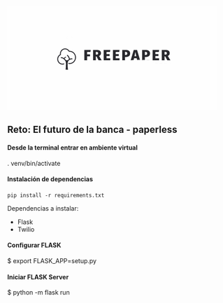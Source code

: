 ![Image of Yaktocat](images/Logo_index.jpg)

## Reto: El futuro de la banca - paperless

#### Desde la terminal entrar en ambiente virtual

. venv/bin/activate

#### Instalación de dependencias

`pip install -r requirements.txt`

Dependencias a instalar:
- Flask
- Twilio

#### Configurar FLASK

$ export FLASK_APP=setup.py

#### Iniciar FLASK Server

$ python -m flask run

